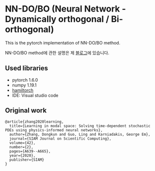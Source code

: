 # NN-DO/BO (Neural Network - Dynamically orthogonal / Bi-orthogonal)
This is the pytorch implementation of NN-DO/BO method.

NN-DO/BO method에 관한 설명은 제 [블로그](https://obok13.github.io/2021/03/15/nndobo.html)에 있습니다.

## Used libraries
- pytorch 1.6.0
- numpy 1.19.1
- [hamiltorch](https://github.com/AdamCobb/hamiltorch)
- IDE: Visual studio code

## Original work
```
@article{zhang2020learning,
  title={Learning in modal space: Solving time-dependent stochastic PDEs using physics-informed neural networks},
  author={Zhang, Dongkun and Guo, Ling and Karniadakis, George Em},
  journal={SIAM Journal on Scientific Computing},
  volume={42},
  number={2},
  pages={A639--A665},
  year={2020},
  publisher={SIAM}
}
```